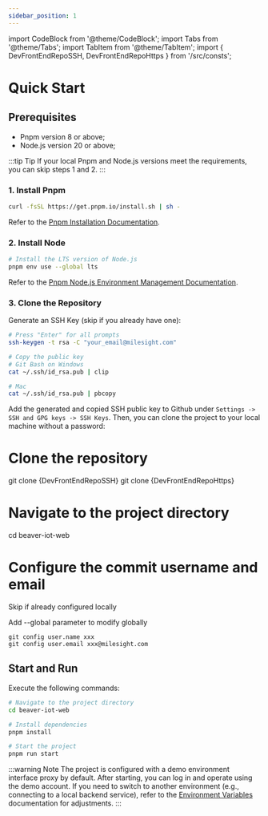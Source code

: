 ```yaml
---
sidebar_position: 1
---
```


import CodeBlock from '@theme/CodeBlock';
import Tabs from '@theme/Tabs';
import TabItem from '@theme/TabItem';
import { DevFrontEndRepoSSH, DevFrontEndRepoHttps } from '/src/consts';


# Quick Start

## Prerequisites

- Pnpm version 8 or above;
- Node.js version 20 or above;

:::tip Tip
If your local Pnpm and Node.js versions meet the requirements, you can skip steps 1 and 2.
:::

### 1. Install Pnpm

```bash
curl -fsSL https://get.pnpm.io/install.sh | sh -
```

Refer to the [Pnpm Installation Documentation](https://pnpm.io/installation).

### 2. Install Node

```bash
# Install the LTS version of Node.js
pnpm env use --global lts
```

Refer to the [Pnpm Node.js Environment Management Documentation](https://pnpm.io/cli/env).

### 3. Clone the Repository

Generate an SSH Key (skip if you already have one):

```bash
# Press "Enter" for all prompts
ssh-keygen -t rsa -C "your_email@milesight.com"

# Copy the public key
# Git Bash on Windows
cat ~/.ssh/id_rsa.pub | clip

# Mac
cat ~/.ssh/id_rsa.pub | pbcopy
```

Add the generated and copied SSH public key to Github under `Settings -> SSH and GPG keys -> SSH Keys`. Then, you can clone the project to your local machine without a password:

# Clone the repository
<Tabs>
  <TabItem value="SSH" label="SSH" default>
    <CodeBlock language="bash">git clone {DevFrontEndRepoSSH}</CodeBlock>
  </TabItem>
  <TabItem value="Https" label="Https">
    <CodeBlock language="bash">git clone {DevFrontEndRepoHttps}</CodeBlock>
  </TabItem>
</Tabs>

# Navigate to the project directory
cd beaver-iot-web

# Configure the commit username and email

Skip if already configured locally

Add --global parameter to modify globally
```
git config user.name xxx
git config user.email xxx@milesight.com
```

## Start and Run

Execute the following commands:

```bash
# Navigate to the project directory
cd beaver-iot-web

# Install dependencies
pnpm install

# Start the project
pnpm run start
```

:::warning Note
The project is configured with a demo environment interface proxy by default. After starting, you can log in and operate using the demo account. If you need to switch to another environment (e.g., connecting to a local backend service), refer to the [Environment Variables](./development/env.md) documentation for adjustments.
:::
